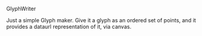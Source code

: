 GlyphWriter

Just a simple Glyph maker.  Give it a glyph as an ordered set of points, and it provides a dataurl representation of it, via canvas.